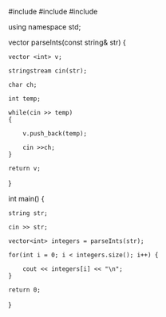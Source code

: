 #include<sstream>
#include<vector>
#include<iostream>

using namespace std;

vector <int> parseInts(const string& str) {

    vector <int> v;

    stringstream cin(str);
    
    char ch;
    
    int temp;
    
    while(cin >> temp)
    {
        
        v.push_back(temp);
        
        cin >>ch;
    }
    
    return v;
}

int main() {
    
    string str;
    
    cin >> str;
    
    vector<int> integers = parseInts(str);
    
    for(int i = 0; i < integers.size(); i++) {
     
        cout << integers[i] << "\n";
    }

    return 0;
}

